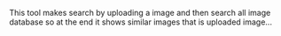 This tool makes search by uploading a image and then search all image database so at the end it shows similar images that is uploaded image...
